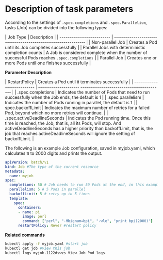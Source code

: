 # Description of task parameters

According to the settings of `.spec.completions` and `.spec.Parallelism`, tasks (Job) can be divided into the following types:

| Job Type | Description |
| -------------------------- | ---------------------- ----------------------------------------- |
| Non-parallel Job | Creates a Pod until its Job completes successfully |
| Parallel Jobs with deterministic completion counts | A Job is considered complete when the number of successful Pods reaches `.spec.completions` |
| Parallel Job | Creates one or more Pods until one finishes successfully |

**Parameter Description**

| RestartPolicy | Creates a Pod until it terminates successfully |
| --------------------------- | --------------------- ------------------------------------------ |
| .spec.completions | Indicates the number of Pods that need to run successfully when the Job ends, the default is 1 |
| .spec.parallelism | Indicates the number of Pods running in parallel, the default is 1 |
| spec.backoffLimit | Indicates the maximum number of retries for a failed Pod, beyond which no more retries will continue. |
| .spec.activeDeadlineSeconds | Indicates the Pod running time. Once this time is reached, the Job, that is, all its Pods, will stop. And activeDeadlineSeconds has a higher priority than backoffLimit, that is, the job that reaches activeDeadlineSeconds will ignore the setting of backoffLimit. |

The following is an example Job configuration, saved in myjob.yaml, which calculates π to 2000 digits and prints the output.

```yaml
apiVersion: batch/v1
kind: Job #The type of the current resource
metadata:
  name: myjob
spec:
  completions: 50 # Job needs to run 50 Pods at the end, in this example it prints π 50 times
  parallelism: 5 # 5 Pods in parallel
  backoffLimit: 5 # retry up to 5 times
  template:
    spec:
      containers:
      - name: pi
        image: perl
        command: ["perl", "-Mbignum=bpi", "-wle", "print bpi(2000)"]
      restartPolicy: Never #restart policy
```

**Related commands**

```bash
kubectl apply -f myjob.yaml #start job
kubectl get job #View this job
kubectl logs myjob-1122dswzs View Job Pod logs
```